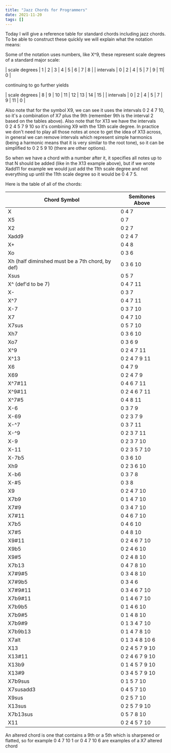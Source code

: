 ```yaml
---
title: "Jazz Chords for Programmers"
date: 2021-11-20
tags: []
---
```


Today I will give a reference table for standard chords including jazz chords.
To be able to construct these quickly we will explain what the notation means:

Some of the notation uses numbers, like X^9, these represent scale degrees of a
standard major scale:

| scale degrees | 1 | 2 | 3 | 4 | 5 | 6 | 7 | 8 |
| intervals     | 0 | 2 | 4 | 5 | 7 | 9 | 11| 0 |

continuing to go further yields

| scale degrees | 8 | 9  | 10 | 11 | 12 | 13 | 14 | 15 |
| intervals     | 0 | 2  | 4  | 5  | 7  | 9  | 11 | 0  |

Also note that for the symbol X9, we can see it uses the intervals 0 2 4 7 10,
so it's a combination of X7 plus the 9th (remember 9th is the interval 2 based
on the tables above). Also note that for  X13 we have the intervals  
0 2 4 5 7 9 10 so it's combining X9 with the 13th scale degree. In practice we
don't need to play all those notes at once to get the idea of X13 across, in
general we can remove intervals which represent simple harmonics (being a
harmonic means that it is very similar to the root tone), so it can be
simplified to 0 2 5 9 10 (there are other options).

So when we have a chord with a number after it, it specifies all notes up to
that N should be added (like in the X13 example above), but if we wrote Xadd11
for example we would just add the 11th scale degree and not everything up until
the 11th scale degree so it would be 0 4 7 5.

Here is the table of all of the chords:

| Chord Symbol                                    | Semitones Above| 
|-------------------------------------------------|----------------|
| X                                               | 0 4 7          |
| X5                                              | 0 7            |
| X2                                              | 0 2 7          |
| Xadd9                                           | 0 2 4 7        |
| X+                                              | 0 4 8          |
| Xo                                              | 0 3 6          |
| Xh (half diminshed must be a 7th chord, by def) | 0 3 6 10       |
| Xsus                                            | 0 5 7          |
| X^ (def'd to be 7)                              | 0 4 7 11       |
| X-                                              | 0 3 7          |
| X^7                                             | 0 4 7 11       |
| X-7                                             | 0 3 7 10       |
| X7                                              | 0 4 7 10       |
| X7sus                                           | 0 5 7 10       |
| Xh7                                             | 0 3 6 10       |
| Xo7                                             | 0 3 6 9        |
| X^9                                             | 0 2 4 7 11     |
| X^13                                            | 0 2 4 7 9 11   |
| X6                                              | 0 4 7 9        |
| X69                                             | 0 2 4 7 9      |
| X^7#11                                          | 0 4 6 7 11     |
| X^9#11                                          | 0 2 4 6 7 11   |
| X^7#5                                           | 0 4 8 11       |
| X-6                                             | 0 3 7 9        |
| X-69                                            | 0 2 3 7 9      |
| X-^7                                            | 0 3 7 11       |
| X-^9                                            | 0 2 3 7 11     |
| X-9                                             | 0 2 3 7 10     |
| X-11                                            | 0 2 3 5 7 10   |
| X-7b5                                           | 0 3 6 10       |
| Xh9                                             | 0 2 3 6 10     |
| X-b6                                            | 0 3 7 8        |
| X-#5                                            | 0 3 8          |
| X9                                              | 0 2 4 7 10     |
| X7b9                                            | 0 1 4 7 10     |
| X7#9                                            | 0 3 4 7 10     |
| X7#11                                           | 0 4 6 7 10     |
| X7b5                                            | 0 4 6 10       |
| X7#5                                            | 0 4 8 10       |
| X9#11                                           | 0 2 4 6 7 10   |
| X9b5                                            | 0 2 4 6 10     |
| X9#5                                            | 0 2 4 8 10     |
| X7b13                                           | 0 4 7 8 10     |
| X7#9#5                                          | 0 3 4 8 10     |
| X7#9b5                                          | 0 3 4 6        |
| X7#9#11                                         | 0 3 4 6 7 10   |
| X7b9#11                                         | 0 1 4 6 7 10   |
| X7b9b5                                          | 0 1 4 6 10     |
| X7b9#5                                          | 0 1 4 8 10     |
| X7b9#9                                          | 0 1 3 4 7 10   |
| X7b9b13                                         | 0 1 4 7 8 10   |
| X7alt                                           | 0 1 3 4 8 10 6 |
| X13                                             | 0 2 4 5 7 9 10 |
| X13#11                                          | 0 2 4 6 7 9 10 |
| X13b9                                           | 0 1 4 5 7 9 10 |
| X13#9                                           | 0 3 4 5 7 9 10 |
| X7b9sus                                         | 0 1 5 7 10     |
| X7susadd3                                       | 0 4 5 7 10     |
| X9sus                                           | 0 2 5 7 10     |
| X13sus                                          | 0 2 5 7 9 10   |
| X7b13sus                                        | 0 5 7 8 10     |
| X11                                             | 0 2 4 5 7 10   |

An altered chord is one that contains a 9th or a 5th which is sharpened or flatted, so for example 0 4 7 10 1 or 0 4 7 10 6 are examples of a X7 altered chord
